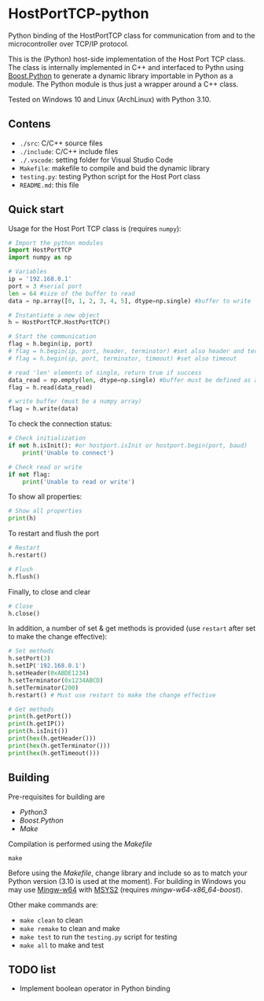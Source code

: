 # HostPortTCP-python

Python binding of the HostPortTCP  class for communication from and to the microcontroller over TCP/IP protocol.

This is the (Python) host-side implementation of the Host Port TCP class. The class is internally implemented in C++ and interfaced to Pythn using  [Boost.Python](https://github.com/boostorg/python) to generate a dynamic library importable in Python as a module. The Python module is thus just a wrapper around a C++ class.

Tested on Windows 10 and Linux (ArchLinux) with Python 3.10.

## Contens

* `./src`: C/C++ source files
* `./include`: C/C++ include files
* `./.vscode`: setting folder for Visual Studio Code
* `Makefile`: makefile to compile and buid the dynamic library
* `testing.py`: testing Python script for the Host Port class
* `README.md`: this file

## Quick start

Usage for the Host Port TCP class is (requires `numpy`):

```python
# Import the python modules
import HostPortTCP
import numpy as np

# Variables
ip = '192.168.0.1'
port = 3 #serial port
len = 64 #size of the buffer to read
data = np.array([0, 1, 2, 3, 4, 5], dtype=np.single) #buffer to write

# Instantiate a new object
h = HostPortTCP.HostPortTCP()

# Start the communication
flag = h.begin(ip, port)
# flag = h.begin(ip, port, header, terminator) #set also header and terminator
# flag = h.begin(ip, port, terminator, timeout) #set also timeout

# read 'len' elements of single, return true if success
data_read = np.empty(len, dtype=np.single) #buffer must be defined as a numpy array
flag = h.read(data_read)

# write buffer (must be a numpy array)
flag = h.write(data)
```

To check the connection status:

```python
# Check initialization
if not h.isInit(): #or hostport.isInit or hostport.begin(port, baud)
    print('Unable to connect')

# Check read or write
if not flag:
    print('Unable to read or write')
```

To show all properties:

```python
# Show all properties
print(h)
```

To restart and flush the port

```python
# Restart
h.restart()

# Flush
h.flush()
```

Finally, to close and clear

```python
# Close
h.close()
```

In addition, a number of set & get methods is provided (use `restart` after set to make the change effective):

```python
# Set methods
h.setPort(3)
h.setIP('192.168.0.1')
h.setHeader(0xABDE1234)
h.setTerminator(0x1234ABCD)
h.setTerminator(200)
h.restart() # Must use restart to make the change effective

# Get methods
print(h.getPort())
print(h.getIP())
print(h.isInit())
print(hex(h.getHeader()))
print(hex(h.getTerminator()))
print(hex(h.getTimeout()))
```

## Building

Pre-requisites for building are

* *Python3*
* *Boost.Python*
* *Make*

Compilation is performed using the *Makefile*

```shell
make
```

Before using the *Makefile*, change library and include so as to match your Python version (3.10 is used at the moment). For building in Windows you may use [Mingw-w64](https://www.mingw-w64.org/) with [MSYS2](https://www.msys2.org/) (requires *mingw-w64-x86_64-boost*).

Other make commands are: 

* `make clean` to clean
* `make remake` to clean and make
* `make test` to run the `testing.py` script for testing
* `make all` to make and test

## TODO list

* Implement boolean operator in Python binding
